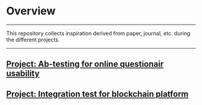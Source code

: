 # Overview 

----

This repository collects inspiration derived from paper, journal, etc. during the different projects.

----

## [Project: Ab-testing for online questionair usability](https://github.com/xs-hua/Inspiration-from-test-literature/blob/master/ab-testing.md)

## [Project: Integration test for blockchain platform](https://github.com/xs-hua/Inspiration-from-test-literature/blob/master/blockchain-integration-test.md)

